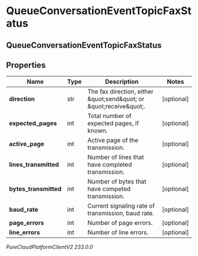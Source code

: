 # QueueConversationEventTopicFaxStatus

## QueueConversationEventTopicFaxStatus

## Properties

|Name | Type | Description | Notes|
|------------ | ------------- | ------------- | -------------|
| **direction** | str | The fax direction, either \&quot;send\&quot; or \&quot;receive\&quot;. | [optional] |
| **expected_pages** | int | Total number of expected pages, if known. | [optional] |
| **active_page** | int | Active page of the transmission. | [optional] |
| **lines_transmitted** | int | Number of lines that have completed transmission. | [optional] |
| **bytes_transmitted** | int | Number of bytes that have competed transmission. | [optional] |
| **baud_rate** | int | Current signaling rate of transmission, baud rate. | [optional] |
| **page_errors** | int | Number of page errors. | [optional] |
| **line_errors** | int | Number of line errors. | [optional] |



_PureCloudPlatformClientV2 233.0.0_
